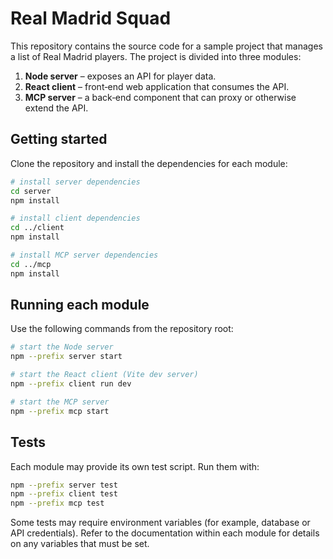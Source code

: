 # Real Madrid Squad

This repository contains the source code for a sample project that manages a list of Real Madrid players. The project is divided into three modules:

1. **Node server** – exposes an API for player data.
2. **React client** – front‑end web application that consumes the API.
3. **MCP server** – a back‑end component that can proxy or otherwise extend the API.

## Getting started

Clone the repository and install the dependencies for each module:

```bash
# install server dependencies
cd server
npm install

# install client dependencies
cd ../client
npm install

# install MCP server dependencies
cd ../mcp
npm install
```

## Running each module

Use the following commands from the repository root:

```bash
# start the Node server
npm --prefix server start

# start the React client (Vite dev server)
npm --prefix client run dev

# start the MCP server
npm --prefix mcp start
```

## Tests

Each module may provide its own test script. Run them with:

```bash
npm --prefix server test
npm --prefix client test
npm --prefix mcp test
```

Some tests may require environment variables (for example, database or API credentials). Refer to the documentation within each module for details on any variables that must be set.

